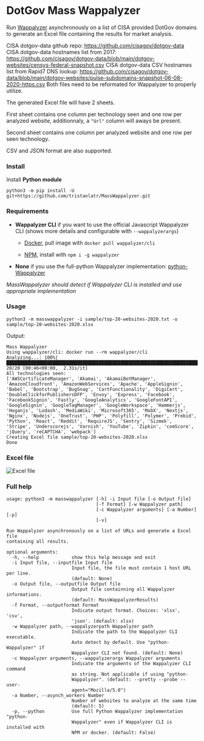 # DotGov Mass Wappalyzer

Run [Wappalyzer]() asynchronously on a list of CISA provided DotGov domains to generate an Excel file containing the results for market analysis. 

CISA dotgov-data github repo: https://github.com/cisagov/dotgov-data
CISA dotgov-data hostnames list from 2017: https://github.com/cisagov/dotgov-data/blob/main/dotgov-websites/censys-federal-snapshot.csv
CISA dotgov-data CSV hostnames list from Rapid7 DNS lookup: https://github.com/cisagov/dotgov-data/blob/main/dotgov-websites/pulse-subdomains-snapshot-06-08-2020-https.csv
Both files need to be reformated for Wappalyzer to properly utilize.


The generated Excel file will have 2 sheets.

First sheet contains one column per technology seen and one row per analyzed website, additionnaly, a `"Url"`  column will aways be present.   

Second sheet contains one column per analyzed website and one row per seen technology.    

CSV and JSON format are also supported.      

### Install

Install **Python module**  

    python3 -m pip install -U git+https://github.com/tristanlatr/MassWappalyzer.git

### Requirements

- **Wappalyzer CLI** if you want to use the official Javascript Wappalyzer CLI (shows more details and configurable with `--wappalyzerargs`)  

  - [Docker](https://hub.docker.com/r/wappalyzer/cli/), pull image with `docker pull wappalyzer/cli`

  - [NPM](https://www.npmjs.com/package/wappalyzer), install with `npm i -g wappalyzer`  

- **None** if you use the full-python Wappalyzer implementation: [python-Wappalyzer](https://github.com/chorsley/python-Wappalyzer)

*MassWappalyzer should detect if Wappalyzer CLI is installed and use appropriate implementation*

### Usage

    python3 -m masswappalyzer -i sample/top-20-websites-2020.txt -o sample/top-20-websites-2020.xlsx

Output: 
```
Mass Wappalyzer
Using wappalyzer/cli: docker run --rm wappalyzer/cli
Analyzing...: 100%|████████████████████████████████████████████████████████████████████████████████████████████████████████████████████████████████████████████| 20/20 [00:46<00:00,  2.31s/it]
All technologies seen: 
['AWSCertificateManager', 'Akamai', 'AkamaiBotManager', 'AmazonCloudfront', 'AmazonWebServices', 'Apache', 'AppleSignin', 'Babel', 'Bootstrap', 'BugSnag', 'CartFunctionality', 'DigiCert', 'DoubleClickforPublishersDFP', 'Envoy', 'Express', 'Facebook', 'FacebookSignin', 'Fastly', 'GoogleAnalytics', 'GoogleFontAPI', 'GoogleSignin', 'GoogleTagManager', 'GoogleWorkspace', 'Hammerjs', 'Hoganjs', 'Lodash', 'MediaWiki', 'Microsoft365', 'MobX', 'Nextjs', 'Nginx', 'Nodejs', 'OneTrust', 'PHP', 'Polyfill', 'Polymer', 'Prebid', 'Python', 'React', 'Reddit', 'RequireJS', 'Sentry', 'Sizmek', 'Stripe', 'Underscorejs', 'Varnish', 'YouTube', 'Zipkin', 'comScore', 'jQuery', 'reCAPTCHA', 'webpack']
Creating Excel file sample/top-20-websites-2020.xlsx
Done
```

### Excel file

![Excel file](https://raw.githubusercontent.com/tristanlatr/MassWappalyzer/master/sample/top-20-websites-2020.png "Excel file")

### Full help

```
usage: python3 -m masswappalyzer [-h] -i Input file [-o Output file]
                                 [-f Format] [-w Wappalyzer path]
                                 [-c Wappalyzer arguments] [-a Number] [-p]
                                 [-v]

Run Wappalyzer asynchronously on a list of URLs and generate a Excel file
containing all results.

optional arguments:
  -h, --help            show this help message and exit
  -i Input file, --inputfile Input file
                        Input file, the file must contain 1 host URL per line.
                        (default: None)
  -o Output file, --outputfile Output file
                        Output file containning all Wappalyzer informations.
                        (default: MassWappalyzerResults)
  -f Format, --outputformat Format
                        Indicate output format. Choices: 'xlsx', 'csv',
                        'json'. (default: xlsx)
  -w Wappalyzer path, --wappalyzerpath Wappalyzer path
                        Indicate the path to the Wappalyzer CLI executable.
                        Auto detect by default. Use "python-Wappalyzer" if
                        Wappalyzer CLI not found. (default: None)
  -c Wappalyzer arguments, --wappalyzerargs Wappalyzer arguments
                        Indicate the arguments of the Wappalyzer CLI command
                        as string. Not applicable if using "python-
                        Wappalyzer". (default: --pretty --probe --user-
                        agent="Mozilla/5.0")
  -a Number, --asynch_workers Number
                        Number of websites to analyze at the same time
                        (default: 5)
  -p, --python          Use full Python Wappalyzer implementation "python-
                        Wappalyzer" even if Wappalyzer CLI is installed with
                        NPM or docker. (default: False)
```
